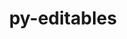 ---
title: "py-editables"
layout: cache
categories: [package, develop-2023-10-01]
meta: {"versions": ["0.3"], "compilers": ["apple-clang@=14.0.0", "cce@=15.0.1", "gcc@=11.1.0", "gcc@=11.3.0", "gcc@=7.3.1", "gcc@=7.5.0", "oneapi@=2023.2.0"], "oss": ["amzn2", "rhel8", "ubuntu18.04", "ubuntu20.04", "ubuntu22.04", "ventura"], "platforms": ["darwin", "linux"], "targets": ["aarch64", "neoverse_n1", "ppc64le", "x86_64", "x86_64_v3", "zen4"], "stacks": ["aws-isc", "aws-isc-aarch64", "data-vis-sdk", "e4s", "e4s-cray-rhel", "e4s-oneapi", "e4s-power", "ml-darwin-aarch64-mps", "ml-linux-x86_64-cpu", "ml-linux-x86_64-cuda", "ml-linux-x86_64-rocm", "radiuss", "root"], "num_specs": 18, "num_specs_by_stack": {"ml-darwin-aarch64-mps": 2, "root": 18, "aws-isc-aarch64": 2, "aws-isc": 1, "e4s-cray-rhel": 1, "e4s": 2, "radiuss": 2, "e4s-power": 2, "e4s-oneapi": 2, "data-vis-sdk": 2, "ml-linux-x86_64-rocm": 1, "ml-linux-x86_64-cpu": 2, "ml-linux-x86_64-cuda": 2}}
spec_details: [{"hash": "xvcilvc3kiunenkbpddpbcpppg57blf6", "compiler": "apple-clang@=14.0.0", "versions": ["0.3"], "os": "ventura", "platform": "darwin", "target": "aarch64", "variants": ["build_system=python_pip"], "stacks": ["ml-darwin-aarch64-mps", "root"], "size": "-", "tarball": "https://binaries.spack.io/develop-2023-10-01/build_cache/darwin-ventura-aarch64/apple-clang-14.0.0/py-editables-0.3/darwin-ventura-aarch64-apple-clang-14.0.0-py-editables-0.3-xvcilvc3kiunenkbpddpbcpppg57blf6.spack"}, {"hash": "jfn6butwnbobqhjhsxy6k3mso7c4zgxr", "compiler": "apple-clang@=14.0.0", "versions": ["0.3"], "os": "ventura", "platform": "darwin", "target": "aarch64", "variants": ["build_system=python_pip"], "stacks": ["ml-darwin-aarch64-mps", "root"], "size": "-", "tarball": "https://binaries.spack.io/develop-2023-10-01/build_cache/darwin-ventura-aarch64/apple-clang-14.0.0/py-editables-0.3/darwin-ventura-aarch64-apple-clang-14.0.0-py-editables-0.3-jfn6butwnbobqhjhsxy6k3mso7c4zgxr.spack"}, {"hash": "mofmqm3hc7eeo5wkmefket3xcs5r7pim", "compiler": "gcc@=7.3.1", "versions": ["0.3"], "os": "amzn2", "platform": "linux", "target": "aarch64", "variants": ["build_system=python_pip"], "stacks": ["aws-isc-aarch64", "root"], "size": "-", "tarball": "https://binaries.spack.io/develop-2023-10-01/build_cache/linux-amzn2-aarch64/gcc-7.3.1/py-editables-0.3/linux-amzn2-aarch64-gcc-7.3.1-py-editables-0.3-mofmqm3hc7eeo5wkmefket3xcs5r7pim.spack"}, {"hash": "nqd3cxpcu2pvv45u2mmfixtjpmca332p", "compiler": "gcc@=7.3.1", "versions": ["0.3"], "os": "amzn2", "platform": "linux", "target": "neoverse_n1", "variants": ["build_system=python_pip"], "stacks": ["aws-isc-aarch64", "root"], "size": "-", "tarball": "https://binaries.spack.io/develop-2023-10-01/build_cache/linux-amzn2-neoverse_n1/gcc-7.3.1/py-editables-0.3/linux-amzn2-neoverse_n1-gcc-7.3.1-py-editables-0.3-nqd3cxpcu2pvv45u2mmfixtjpmca332p.spack"}, {"hash": "hncsvz543rvzqo3xq3qgsakgmfyrffkf", "compiler": "gcc@=7.3.1", "versions": ["0.3"], "os": "amzn2", "platform": "linux", "target": "x86_64_v3", "variants": ["build_system=python_pip"], "stacks": ["aws-isc", "root"], "size": "-", "tarball": "https://binaries.spack.io/develop-2023-10-01/build_cache/linux-amzn2-x86_64_v3/gcc-7.3.1/py-editables-0.3/linux-amzn2-x86_64_v3-gcc-7.3.1-py-editables-0.3-hncsvz543rvzqo3xq3qgsakgmfyrffkf.spack"}, {"hash": "7x73spaxeiq77yp6fchoxyg4ompjrrwp", "compiler": "cce@=15.0.1", "versions": ["0.3"], "os": "rhel8", "platform": "linux", "target": "zen4", "variants": ["build_system=python_pip"], "stacks": ["root", "e4s-cray-rhel"], "size": "-", "tarball": "https://binaries.spack.io/develop-2023-10-01/build_cache/linux-rhel8-zen4/cce-15.0.1/py-editables-0.3/linux-rhel8-zen4-cce-15.0.1-py-editables-0.3-7x73spaxeiq77yp6fchoxyg4ompjrrwp.spack"}, {"hash": "nvalvdaffnbuofhxi76ybkalqfn4pbu7", "compiler": "gcc@=11.1.0", "versions": ["0.3"], "os": "ubuntu20.04", "platform": "linux", "target": "x86_64_v3", "variants": ["build_system=python_pip"], "stacks": ["root", "e4s"], "size": "-", "tarball": "https://binaries.spack.io/develop-2023-10-01/build_cache/linux-ubuntu20.04-x86_64_v3/gcc-11.1.0/py-editables-0.3/linux-ubuntu20.04-x86_64_v3-gcc-11.1.0-py-editables-0.3-nvalvdaffnbuofhxi76ybkalqfn4pbu7.spack"}, {"hash": "hkppgyhnkgk6bt3hnyhckkrqt3ywmrws", "compiler": "gcc@=7.5.0", "versions": ["0.3"], "os": "ubuntu18.04", "platform": "linux", "target": "x86_64_v3", "variants": ["build_system=python_pip"], "stacks": ["root", "radiuss"], "size": "-", "tarball": "https://binaries.spack.io/develop-2023-10-01/build_cache/linux-ubuntu18.04-x86_64_v3/gcc-7.5.0/py-editables-0.3/linux-ubuntu18.04-x86_64_v3-gcc-7.5.0-py-editables-0.3-hkppgyhnkgk6bt3hnyhckkrqt3ywmrws.spack"}, {"hash": "5uhp6b7wvsogkzhkzovhjx6jmosjvmas", "compiler": "gcc@=7.5.0", "versions": ["0.3"], "os": "ubuntu18.04", "platform": "linux", "target": "x86_64_v3", "variants": ["build_system=python_pip"], "stacks": ["root", "radiuss"], "size": "-", "tarball": "https://binaries.spack.io/develop-2023-10-01/build_cache/linux-ubuntu18.04-x86_64_v3/gcc-7.5.0/py-editables-0.3/linux-ubuntu18.04-x86_64_v3-gcc-7.5.0-py-editables-0.3-5uhp6b7wvsogkzhkzovhjx6jmosjvmas.spack"}, {"hash": "ark7ufpv4twiatgof5bd5xpueb3kumbt", "compiler": "gcc@=11.1.0", "versions": ["0.3"], "os": "ubuntu20.04", "platform": "linux", "target": "ppc64le", "variants": ["build_system=python_pip"], "stacks": ["e4s-power", "root"], "size": "-", "tarball": "https://binaries.spack.io/develop-2023-10-01/build_cache/linux-ubuntu20.04-ppc64le/gcc-11.1.0/py-editables-0.3/linux-ubuntu20.04-ppc64le-gcc-11.1.0-py-editables-0.3-ark7ufpv4twiatgof5bd5xpueb3kumbt.spack"}, {"hash": "by6j66gsdlwcd2knc7gk6inqylmkf7cg", "compiler": "gcc@=11.1.0", "versions": ["0.3"], "os": "ubuntu20.04", "platform": "linux", "target": "ppc64le", "variants": ["build_system=python_pip"], "stacks": ["e4s-power", "root"], "size": "-", "tarball": "https://binaries.spack.io/develop-2023-10-01/build_cache/linux-ubuntu20.04-ppc64le/gcc-11.1.0/py-editables-0.3/linux-ubuntu20.04-ppc64le-gcc-11.1.0-py-editables-0.3-by6j66gsdlwcd2knc7gk6inqylmkf7cg.spack"}, {"hash": "ghr4f6qxm2st2s53xcbblremgyfml6hi", "compiler": "oneapi@=2023.2.0", "versions": ["0.3"], "os": "ubuntu20.04", "platform": "linux", "target": "x86_64", "variants": ["build_system=python_pip"], "stacks": ["e4s-oneapi", "root"], "size": "-", "tarball": "https://binaries.spack.io/develop-2023-10-01/build_cache/linux-ubuntu20.04-x86_64/oneapi-2023.2.0/py-editables-0.3/linux-ubuntu20.04-x86_64-oneapi-2023.2.0-py-editables-0.3-ghr4f6qxm2st2s53xcbblremgyfml6hi.spack"}, {"hash": "t2yzt6sysybuow73f5xnty5oreo24jtw", "compiler": "oneapi@=2023.2.0", "versions": ["0.3"], "os": "ubuntu20.04", "platform": "linux", "target": "x86_64", "variants": ["build_system=python_pip"], "stacks": ["e4s-oneapi", "root"], "size": "-", "tarball": "https://binaries.spack.io/develop-2023-10-01/build_cache/linux-ubuntu20.04-x86_64/oneapi-2023.2.0/py-editables-0.3/linux-ubuntu20.04-x86_64-oneapi-2023.2.0-py-editables-0.3-t2yzt6sysybuow73f5xnty5oreo24jtw.spack"}, {"hash": "4m7ai2zmqzibly6klndpbswhsbjvek3w", "compiler": "gcc@=11.1.0", "versions": ["0.3"], "os": "ubuntu20.04", "platform": "linux", "target": "x86_64_v3", "variants": ["build_system=python_pip"], "stacks": ["root", "e4s"], "size": "-", "tarball": "https://binaries.spack.io/develop-2023-10-01/build_cache/linux-ubuntu20.04-x86_64_v3/gcc-11.1.0/py-editables-0.3/linux-ubuntu20.04-x86_64_v3-gcc-11.1.0-py-editables-0.3-4m7ai2zmqzibly6klndpbswhsbjvek3w.spack"}, {"hash": "wsnfntzpvzgubcym4bylfezv3pyktsue", "compiler": "gcc@=11.1.0", "versions": ["0.3"], "os": "ubuntu20.04", "platform": "linux", "target": "x86_64_v3", "variants": ["build_system=python_pip"], "stacks": ["root", "data-vis-sdk"], "size": "-", "tarball": "https://binaries.spack.io/develop-2023-10-01/build_cache/linux-ubuntu20.04-x86_64_v3/gcc-11.1.0/py-editables-0.3/linux-ubuntu20.04-x86_64_v3-gcc-11.1.0-py-editables-0.3-wsnfntzpvzgubcym4bylfezv3pyktsue.spack"}, {"hash": "6lcaus2yt6az4tshrbpo2k24qxgs5vxp", "compiler": "gcc@=11.1.0", "versions": ["0.3"], "os": "ubuntu20.04", "platform": "linux", "target": "x86_64_v3", "variants": ["build_system=python_pip"], "stacks": ["root", "data-vis-sdk"], "size": "-", "tarball": "https://binaries.spack.io/develop-2023-10-01/build_cache/linux-ubuntu20.04-x86_64_v3/gcc-11.1.0/py-editables-0.3/linux-ubuntu20.04-x86_64_v3-gcc-11.1.0-py-editables-0.3-6lcaus2yt6az4tshrbpo2k24qxgs5vxp.spack"}, {"hash": "w25t2ztm66wofj3nhh66mgl5vz5lw2hx", "compiler": "gcc@=11.3.0", "versions": ["0.3"], "os": "ubuntu22.04", "platform": "linux", "target": "x86_64_v3", "variants": ["build_system=python_pip"], "stacks": ["ml-linux-x86_64-rocm", "ml-linux-x86_64-cpu", "root", "ml-linux-x86_64-cuda"], "size": "-", "tarball": "https://binaries.spack.io/develop-2023-10-01/build_cache/linux-ubuntu22.04-x86_64_v3/gcc-11.3.0/py-editables-0.3/linux-ubuntu22.04-x86_64_v3-gcc-11.3.0-py-editables-0.3-w25t2ztm66wofj3nhh66mgl5vz5lw2hx.spack"}, {"hash": "ip7tr46cm2aw6x2le2rr3lbzy6ukodso", "compiler": "gcc@=11.3.0", "versions": ["0.3"], "os": "ubuntu22.04", "platform": "linux", "target": "x86_64_v3", "variants": ["build_system=python_pip"], "stacks": ["ml-linux-x86_64-cpu", "root", "ml-linux-x86_64-cuda"], "size": "-", "tarball": "https://binaries.spack.io/develop-2023-10-01/build_cache/linux-ubuntu22.04-x86_64_v3/gcc-11.3.0/py-editables-0.3/linux-ubuntu22.04-x86_64_v3-gcc-11.3.0-py-editables-0.3-ip7tr46cm2aw6x2le2rr3lbzy6ukodso.spack"}]
---